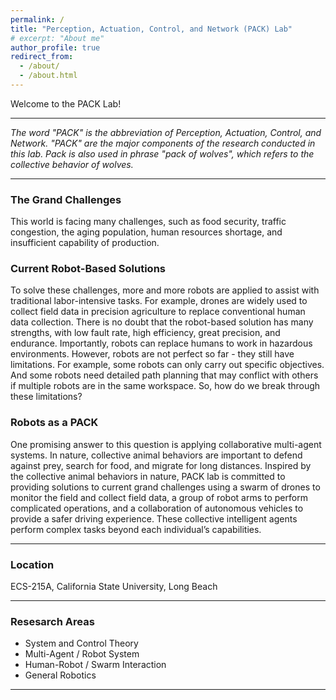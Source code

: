 ```yaml
---
permalink: /
title: "Perception, Actuation, Control, and Network (PACK) Lab"
# excerpt: "About me"
author_profile: true
redirect_from:
  - /about/
  - /about.html
---
```


Welcome to the PACK Lab!

---

*The word "PACK" is the abbreviation of Perception, Actuation, Control, and Network. "PACK" are the major components of the research conducted in this lab. Pack is also used in phrase "pack of wolves", which refers to the collective behavior of wolves.*

---

### The Grand Challenges
This world is facing many challenges, such as food security, traffic congestion, the aging population, human resources shortage, and insufficient capability of production.

### Current Robot-Based Solutions
To solve these challenges, more and more robots are applied to assist with traditional labor-intensive tasks. For example, drones are widely used to collect field data in precision agriculture to replace conventional human data collection. There is no doubt that the robot-based solution has many strengths, with low fault rate, high efficiency, great precision, and endurance. Importantly, robots can replace humans to work in hazardous environments. However, robots are not perfect so far - they still have limitations. For example, some robots can only carry out specific objectives. And some robots need detailed path planning that may conflict with others if multiple robots are in the same workspace. So, how do we break through these limitations?

### Robots as a PACK
One promising answer to this question is applying collaborative multi-agent systems. In nature, collective animal behaviors are important to defend against prey, search for food, and migrate for long distances. Inspired by the collective animal behaviors in nature, PACK lab is committed to providing solutions to current grand challenges using a swarm of drones to monitor the field and collect field data, a group of robot arms to perform complicated operations, and a collaboration of autonomous vehicles to provide a safer driving experience. These collective intelligent agents perform complex tasks beyond each individual’s capabilities.

---

### Location
ECS-215A, California State University, Long Beach

---

### Resesarch Areas
* System and Control Theory
* Multi-Agent / Robot System
* Human-Robot / Swarm Interaction
* General Robotics


---
